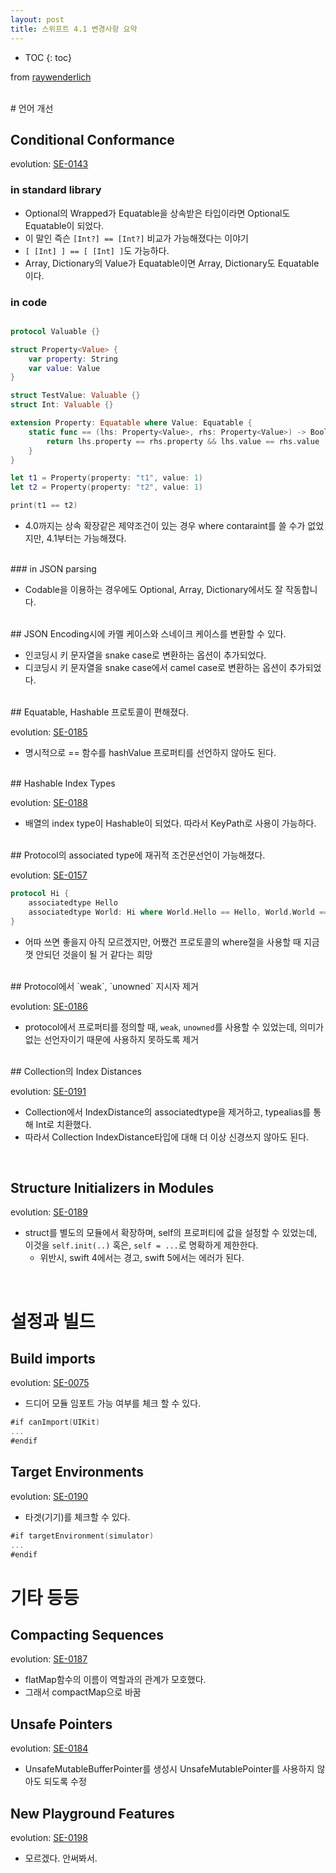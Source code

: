 ```yaml
---
layout: post
title: 스위프트 4.1 변경사항 요약
---
```

* TOC
{: toc}

from [raywenderlich](https://www.raywenderlich.com/187826/whats-new-in-swift-4-1)

<br/>
# 언어 개선

## Conditional Conformance
evolution: [SE-0143](https://github.com/apple/swift-evolution/blob/master/proposals/0143-conditional-conformances.md)

### in standard library

- Optional의 Wrapped가 Equatable을 상속받은 타입이라면 Optional도 Equatable이 되었다.
- 이 말인 즉슨 `[Int?] == [Int?]` 비교가 가능해졌다는 이야기
- `[ [Int] ] == [ [Int] ]`도 가능하다.
- Array, Dictionary의 Value가 Equatable이면 Array, Dictionary도 Equatable이다.

### in code

~~~swift

protocol Valuable {}

struct Property<Value> {
	var property: String
	var value: Value
}

struct TestValue: Valuable {}
struct Int: Valuable {}

extension Property: Equatable where Value: Equatable {
	static func == (lhs: Property<Value>, rhs: Property<Value>) -> Bool {
		return lhs.property == rhs.property && lhs.value == rhs.value
	}
}

let t1 = Property(property: "t1", value: 1)
let t2 = Property(property: "t2", value: 1)

print(t1 == t2)
~~~
- 4.0까지는 상속 확장같은 제약조건이 있는 경우 where contaraint를 쓸 수가 없었지만, 4.1부터는 가능해졌다.

<br/>
### in JSON parsing

- Codable을 이용하는 경우에도 Optional, Array, Dictionary에서도 잘 작동합니다.

<br/>
## JSON Encoding시에 카멜 케이스와 스네이크 케이스를 변환할 수 있다.

- 인코딩시 키 문자열을 snake case로 변환하는 옵션이 추가되었다.
- 디코딩시 키 문자열을 snake case에서 camel case로 변환하는 옵션이 추가되었다.

<br/>
## Equatable, Hashable 프로토콜이 편해졌다.

evolution: [SE-0185](https://github.com/apple/swift-evolution/blob/master/proposals/0185-synthesize-equatable-hashable.md)

- 명시적으로 == 함수를 hashValue 프로퍼티를 선언하지 않아도 된다.

<br/>
## Hashable Index Types

evolution: [SE-0188](https://github.com/apple/swift-evolution/blob/master/proposals/0188-stdlib-index-types-hashable.md)

- 배열의 index type이 Hashable이 되었다. 따라서 KeyPath로 사용이 가능하다.

<br/>
## Protocol의 associated type에 재귀적 조건문선언이 가능해졌다.

evolution: [SE-0157](https://github.com/apple/swift-evolution/blob/master/proposals/0157-recursive-protocol-constraints.md)

~~~swift
protocol Hi {
	associatedtype Hello
	associatedtype World: Hi where World.Hello == Hello, World.World == World
}
~~~
- 어따 쓰면 좋을지 아직 모르겠지만, 어쨌건 프로토콜의 where절을 사용할 때 지금껏 안되던 것을이 될 거 같다는 희망

<br/>
## Protocol에서 `weak`, `unowned` 지시자 제거

evolution: [SE-0186](https://github.com/apple/swift-evolution/blob/master/proposals/0186-remove-ownership-keyword-support-in-protocols.md)

- protocol에서 프로퍼티를 정의할 때, `weak`, `unowned`를 사용할 수 있었는데, 의미가 없는 선언자이기 때문에 사용하지 못하도록 제거

<br/>
## Collection의 Index Distances

evolution: [SE-0191](https://github.com/apple/swift-evolution/blob/master/proposals/0191-eliminate-indexdistance.md)

- Collection에서 IndexDistance의 associatedtype을 제거하고, typealias를 통해 Int로 치환했다.
- 따라서 Collection IndexDistance타입에 대해 더 이상 신경쓰지 않아도 된다.

<br/>

## Structure Initializers in Modules

evolution: [SE-0189](https://github.com/apple/swift-evolution/blob/master/proposals/0189-restrict-cross-module-struct-initializers.md)

- struct를 별도의 모듈에서 확장하며, self의 프로퍼티에 값을 설정할 수 있었는데, 이것을 `self.init(..)` 혹은, `self = ...`로 명확하게 제한한다.
    - 위반시, swift 4에서는 경고, swift 5에서는 에러가 된다.

<br/>

# 설정과 빌드

## Build imports

evolution: [SE-0075](https://github.com/apple/swift-evolution/blob/master/proposals/0075-import-test.md)

- 드디어 모듈 임포트 가능 여부를 체크 할 수 있다.

~~~swift
#if canImport(UIKit)
...
#endif
~~~

## Target Environments

evolution: [SE-0190](https://github.com/apple/swift-evolution/blob/master/proposals/0190-target-environment-platform-condition.md)

- 타겟(기기)를 체크할 수 있다.

~~~swift
#if targetEnvironment(simulator)
...
#endif
~~~

# 기타 등등

## Compacting Sequences

evolution: [SE-0187](https://github.com/apple/swift-evolution/blob/master/proposals/0187-introduce-filtermap.md)

- flatMap함수의 이름이 역할과의 관계가 모호했다.
- 그래서 compactMap으로 바꿈

## Unsafe Pointers

evolution: [SE-0184](https://github.com/apple/swift-evolution/blob/master/proposals/0184-unsafe-pointers-add-missing.md)

- UnsafeMutableBufferPointer를 생성시 UnsafeMutablePointer를 사용하지 않아도 되도록 수정

## New Playground Features

evolution: [SE-0198](https://github.com/apple/swift-evolution/blob/master/proposals/0198-playground-quicklook-api-revamp.md)

- 모르겠다. 안써봐서.
